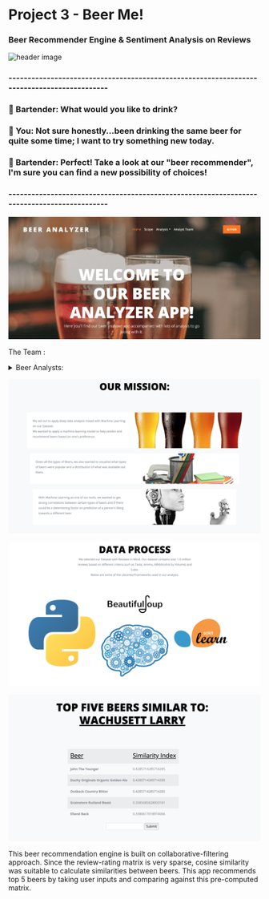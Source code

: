 # Project 3 - Beer Me!

### Beer Recommender Engine & Sentiment Analysis on Reviews 

![header image](https://anigamers.com/uploads/entries/Bartender2_20150404224430.jpg)

### -------------------------------------------------------------------------------------------
### :beer: Bartender: What would you like to drink?
### :mushroom: You: Not sure honestly...been drinking the same beer for quite some time; I want to try something new today.
### :beer: Bartender: Perfect! Take a look at our "beer recommender", I'm sure you can find a new possibility of choices!
### -------------------------------------------------------------------------------------------

![header image](/beer/readme_images/welcome_page.png)

The Team : <details>
           <summary>Beer Analysts: </summary>
           <p> </p>
           <p> :small_orange_diamond: Christine Mazur</p>
           <p> :small_orange_diamond: Elie Hakim</p>
           <p> :small_orange_diamond: Jean Pino</p>
           <p> :small_orange_diamond: Jonathan Rinko</p>
           <p> :small_orange_diamond: Miguel Patxot</p>
           <p> :small_orange_diamond: Nida Hussain</p>
         </details>


![header image](/beer/readme_images/our_mission_.png)

![header image](/beer/readme_images/data_process.png)

![header image](/beer/readme_images/ml_engine.png)

This beer recommendation engine is built on collaborative-filtering approach. Since the review-rating matrix is very sparse, cosine similarity was suitable to calculate similarities between beers. This app recommends top 5 beers by taking user inputs and comparing against this pre-computed matrix.
